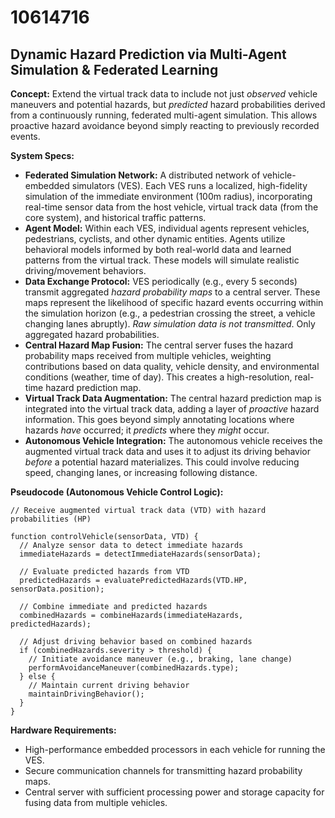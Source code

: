 # 10614716

## Dynamic Hazard Prediction via Multi-Agent Simulation & Federated Learning

**Concept:** Extend the virtual track data to include not just *observed* vehicle maneuvers and potential hazards, but *predicted* hazard probabilities derived from a continuously running, federated multi-agent simulation. This allows proactive hazard avoidance beyond simply reacting to previously recorded events.

**System Specs:**

*   **Federated Simulation Network:** A distributed network of vehicle-embedded simulators (VES). Each VES runs a localized, high-fidelity simulation of the immediate environment (100m radius), incorporating real-time sensor data from the host vehicle, virtual track data (from the core system), and historical traffic patterns.
*   **Agent Model:** Within each VES, individual agents represent vehicles, pedestrians, cyclists, and other dynamic entities. Agents utilize behavioral models informed by both real-world data and learned patterns from the virtual track. These models will simulate realistic driving/movement behaviors.
*   **Data Exchange Protocol:** VES periodically (e.g., every 5 seconds) transmit aggregated *hazard probability maps* to a central server. These maps represent the likelihood of specific hazard events occurring within the simulation horizon (e.g., a pedestrian crossing the street, a vehicle changing lanes abruptly). *Raw simulation data is not transmitted*. Only aggregated hazard probabilities.
*   **Central Hazard Map Fusion:** The central server fuses the hazard probability maps received from multiple vehicles, weighting contributions based on data quality, vehicle density, and environmental conditions (weather, time of day). This creates a high-resolution, real-time hazard prediction map.
*   **Virtual Track Data Augmentation:** The central hazard prediction map is integrated into the virtual track data, adding a layer of *proactive* hazard information. This goes beyond simply annotating locations where hazards *have* occurred; it *predicts* where they *might* occur.
*   **Autonomous Vehicle Integration:** The autonomous vehicle receives the augmented virtual track data and uses it to adjust its driving behavior *before* a potential hazard materializes. This could involve reducing speed, changing lanes, or increasing following distance.

**Pseudocode (Autonomous Vehicle Control Logic):**

```
// Receive augmented virtual track data (VTD) with hazard probabilities (HP)

function controlVehicle(sensorData, VTD) {
  // Analyze sensor data to detect immediate hazards
  immediateHazards = detectImmediateHazards(sensorData);

  // Evaluate predicted hazards from VTD
  predictedHazards = evaluatePredictedHazards(VTD.HP, sensorData.position);

  // Combine immediate and predicted hazards
  combinedHazards = combineHazards(immediateHazards, predictedHazards);

  // Adjust driving behavior based on combined hazards
  if (combinedHazards.severity > threshold) {
    // Initiate avoidance maneuver (e.g., braking, lane change)
    performAvoidanceManeuver(combinedHazards.type);
  } else {
    // Maintain current driving behavior
    maintainDrivingBehavior();
  }
}
```

**Hardware Requirements:**

*   High-performance embedded processors in each vehicle for running the VES.
*   Secure communication channels for transmitting hazard probability maps.
*   Central server with sufficient processing power and storage capacity for fusing data from multiple vehicles.
